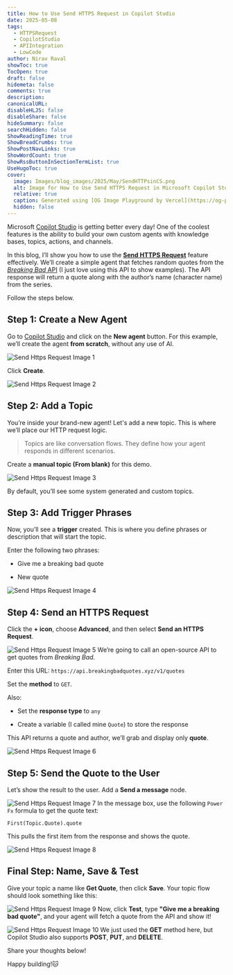 ```yaml
---
title: How to Use Send HTTPS Request in Copilot Studio
date: 2025-05-08
tags:
  - HTTPSRequest
  - CopilotStudio
  - APIIntegration
  - LowCode
author: Nirav Raval
showToc: true
TocOpen: true
draft: false
hidemeta: false
comments: true
description: 
canonicalURL: 
disableHLJS: false
disableShare: false
hideSummary: false
searchHidden: false
ShowReadingTime: true
ShowBreadCrumbs: true
ShowPostNavLinks: true
ShowWordCount: true
ShowRssButtonInSectionTermList: true
UseHugoToc: true
cover:
  image: Images/blog_images/2025/May/SendHTTPsinCS.png
  alt: Image for How to Use Send HTTPS Request in Microsoft Copilot Studio
  relative: true
  caption: Generated using [OG Image Playground by Vercel](https://og-playground.vercel.app/)
  hidden: false
---
```


Microsoft [Copilot Studio](https://learn.microsoft.com/en-us/microsoft-copilot-studio/fundamentals-what-is-copilot-studio) is getting better every day! One of the coolest features is the ability to build your own custom agents with knowledge bases, topics, actions, and channels.

In this blog, I’ll show you how to use the [**Send HTTPS Request**](https://learn.microsoft.com/en-us/microsoft-copilot-studio/authoring-http-node) feature effectively. We’ll create a simple agent that fetches random quotes from the [_Breaking Bad_ API](https://breakingbadquotes.xyz/) (I just love using this API to show examples). The API response will return a quote along with the author’s name (character name) from the series. 

Follow the steps below.

## Step 1: Create a New Agent

Go to [Copilot Studio](https://copilotstudio.microsoft.com) and click on the **New agent** button. For this example, we’ll create the agent **from scratch**, without any use of AI.

![Send Https Request Image 1](/Images/blog_images/2025/May/CS1.png)

Click **Create**.

![Send Https Request Image 2](/Images/blog_images/2025/May/CS2.png)

## Step 2: Add a Topic

You’re inside your brand-new agent! Let's add a new topic. This is where we’ll place our HTTP request logic.

>Topics are like conversation flows. They define how your agent responds in different scenarios.

Create a **manual topic (From blank)** for this demo.

![Send Https Request Image 3](/Images/blog_images/2025/May/CS3.png)

By default, you’ll see some system generated and custom topics.

## Step 3: Add Trigger Phrases

Now, you’ll see a **trigger** created. This is where you define phrases or description that will start the topic.

Enter the following two phrases:

- Give me a breaking bad quote
    
- New quote

![Send Https Request Image 4](/Images/blog_images/2025/May/CS4.png)
## Step 4: Send an HTTPS Request

Click the **+ icon**, choose **Advanced**, and then select **Send an HTTPS Request**.

![Send Https Request Image 5](/Images/blog_images/2025/May/CS5.png)
We’re going to call an open-source API to get quotes from _Breaking Bad_.

Enter this URL:
`https://api.breakingbadquotes.xyz/v1/quotes`

Set the **method** to `GET`.

Also:

- Set the **response type** to `any`
    
- Create a variable (I called mine `Quote`) to store the response
    

This API returns a quote and author, we’ll grab and display only **quote**.

![Send Https Request Image 6](/Images/blog_images/2025/May/CS6.png)

## Step 5: Send the Quote to the User

Let’s show the result to the user. Add a **Send a message** node.

![Send Https Request Image 7](/Images/blog_images/2025/May/CS7.png)
In the message box, use the following `Power Fx` formula to get the quote text:

`First(Topic.Quote).quote`

This pulls the first item from the response and shows the quote.

![Send Https Request Image 8](/Images/blog_images/2025/May/CS8.png)

## Final Step: Name, Save & Test

Give your topic a name like **Get Quote**, then click **Save**. Your topic flow should look something like this:

![Send Https Request Image 9](/Images/blog_images/2025/May/CS9.png)
Now, click **Test**, type **"Give me a breaking bad quote"**, and your agent will fetch a quote from the API and show it!

![Send Https Request Image 10](/Images/blog_images/2025/May/CS10.png)
We just used the **GET** method here, but Copilot Studio also supports **POST**, **PUT**, and **DELETE**.

Share your thoughts below!

Happy building!🐱